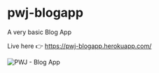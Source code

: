 # pwj-blogapp

A very basic Blog App

Live here 👉 https://pwj-blogapp.herokuapp.com/

![PWJ - Blog App](screenshot1.jpg?raw=true "A Basic Blog App")